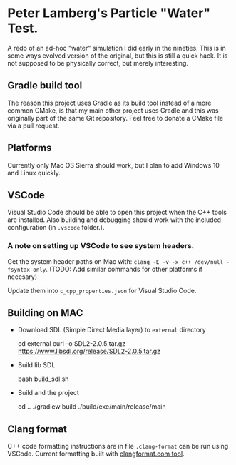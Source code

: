 # Peter Lamberg's Particle "Water" Test.

A redo of an ad-hoc "water" simulation I did early in the nineties.
This is in some ways evolved version of the original, but this is still a quick hack.
It is not supposed to be physically correct, but merely interesting.

## Gradle build tool

The reason this project uses Gradle as its build tool instead of a more common CMake,
is that my main other project uses Gradle and this was originally part of the same Git repository.
Feel free to donate a CMake file via a pull request.

## Platforms

Currently only Mac OS Sierra should work, but I plan to add Windows 10 and Linux quickly.

## VSCode

Visual Studio Code should be able to open this project when the C++ tools are installed.
Also building and debugging should work with the included configuration (in `.vscode` folder.).

### A note on setting up VSCode to see system headers.

Get the system header paths on Mac with: `clang -E -v -x c++ /dev/null -fsyntax-only`.
(TODO: Add similar commands for other platforms if necesary)

Update them into `c_cpp_properties.json` for Visual Studio Code.

## Building on MAC

  * Download SDL (Simple Direct Media layer) to `external` directory
  
    cd external
    curl -o SDL2-2.0.5.tar.gz https://www.libsdl.org/release/SDL2-2.0.5.tar.gz

  * Build lib SDL

    bash build_sdl.sh

  * Build and the project

    cd ..
    ./gradlew build
    ./build/exe/main/release/main

## Clang format

C++ code formatting instructions are in file `.clang-format` can be run using VSCode.
Current formatting built with [clangformat.com tool](https://clangformat.com/).
